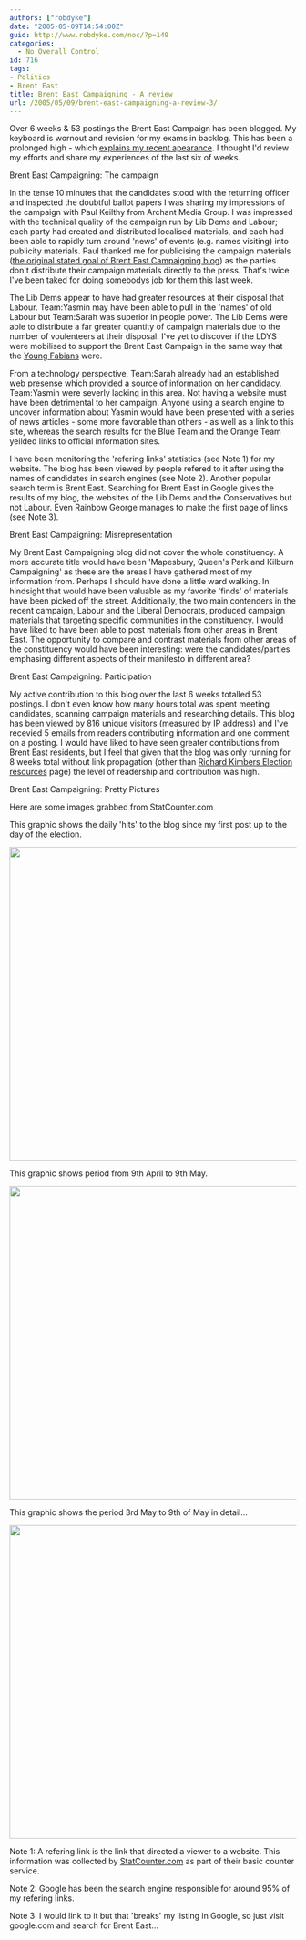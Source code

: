 ```yaml
---
authors: ["robdyke"]
date: "2005-05-09T14:54:00Z"
guid: http://www.robdyke.com/noc/?p=149
categories:
  - No Overall Control
id: 716
tags:
- Politics
- Brent East
title: Brent East Campaigning - A review
url: /2005/05/09/brent-east-campaigning-a-review-3/
---
```

Over 6 weeks &#38; 53 postings the Brent East Campaign has been blogged. My keyboard is wornout and revision for my exams in backlog. This has been a prolonged high - which [explains my recent apearance](http://www.slate.com/id/2117174/entry/2118187/). I thought I'd review my efforts and share my experiences of the last six of weeks.

Brent East Campaigning: The campaign
  
In the tense 10 minutes that the candidates stood with the returning officer and inspected the doubtful ballot papers I was sharing my impressions of the campaign with Paul Keilthy from Archant Media Group. I was impressed with the technical quality of the campaign run by Lib Dems and Labour; each party had created and distributed localised materials, and each had been able to rapidly turn around 'news' of events (e.g. names visiting) into publicity materials. Paul thanked me for publicising the campaign materials ([the original stated goal of Brent East Campaigning blog](http://becampaign.blogspot.com/2005/03/showing-paper-trail.html)) as the parties don't distribute their campaign materials directly to the press. That's twice I've been taked for doing somebodys job for them this last week.

The Lib Dems appear to have had greater resources at their disposal that Labour. Team:Yasmin may have been able to pull in the 'names' of old Labour but Team:Sarah was superior in people power. The Lib Dems were able to distribute a far greater quantity of campaign materials due to the number of voulenteers at their disposal. I've yet to discover if the LDYS were mobilised to support the Brent East Campaign in the same way that the [Young Fabians](http://www.youngfabians.org.uk/) were.

From a technology perspective, Team:Sarah already had an established web presense which provided a source of information on her candidacy. Team:Yasmin were severly lacking in this area. Not having a website must have been detrimental to her campaign. Anyone using a search engine to uncover information about Yasmin would have been presented with a series of news articles - some more favorable than others - as well as a link to this site, whereas the search results for the Blue Team and the Orange Team yeilded links to official information sites.

I have been monitoring the 'refering links' statistics (see Note 1) for my website. The blog has been viewed by people refered to it after using the names of candidates in search engines (see Note 2). Another popular search term is Brent East. Searching for Brent East in Google gives the results of my blog, the websites of the Lib Dems and the Conservatives but not Labour. Even Rainbow George manages to make the first page of links (see Note 3).

Brent East Campaigning: Misrepresentation
  
My Brent East Campaigning blog did not cover the whole constituency. A more accurate title would have been 'Mapesbury, Queen's Park and Kilburn Campaigning' as these are the areas I have gathered most of my information from. Perhaps I should have done a little ward walking. In hindsight that would have been valuable as my favorite 'finds' of materials have been picked off the street. Additionally, the two main contenders in the recent campaign, Labour and the Liberal Democrats, produced campaign materials that targeting specific communities in the constituency. I would have liked to have been able to post materials from other areas in Brent East. The opportunity to compare and contrast materials from other areas of the constituency would have been interesting: were the candidates/parties emphasing different aspects of their manifesto in different area?

Brent East Campaigning: Participation
  
My active contribution to this blog over the last 6 weeks totalled 53 postings. I don't even know how many hours total was spent meeting candidates, scanning campaign materials and researching details. This blog has been viewed by 816 unique visitors (measured by IP address) and I've recevied 5 emails from readers contributing information and one comment on a posting. I would have liked to have seen greater contributions from Brent East residents, but I feel that given that the blog was only running for 8 weeks total without link propagation (other than [Richard Kimbers Election resources](http://www.psr.keele.ac.uk/area/uk/ge05/electionblogs.htm) page) the level of readership and contribution was high.

Brent East Campaigning: Pretty Pictures
  
Here are some images grabbed from StatCounter.com
  
This graphic shows the daily 'hits' to the blog since my first post up to the day of the election.
  
<img width="550" src="http://www.comwifinet.com/becampaign/daily23mar05may.png" />
  
This graphic shows period from 9th April to 9th May.
  
<img width="550" src="http://www.comwifinet.com/becampaign/daily09apr09may.png" />
  
This graphic shows the period 3rd May to 9th of May in detail...
  
<img width="550" src="http://www.comwifinet.com/becampaign/daily03may09may.png" />

Note 1: A refering link is the link that directed a viewer to a website. This information was collected by [StatCounter.com](http://www.statcounter.com/) as part of their basic counter service.
  
Note 2: Google has been the search engine responsible for around 95% of my refering links.
  
Note 3: I would link to it but that 'breaks' my listing in Google, so just visit google.com and search for Brent East...